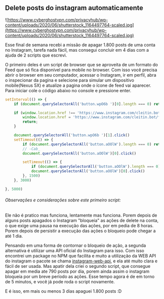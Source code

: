 ## Delete posts do instagram automaticamente

![https://www.cyberghostvpn.com/privacyhub/wp-content/uploads/2020/06/shutterstock_1164497764-scaled.jpg](https://www.cyberghostvpn.com/privacyhub/wp-content/uploads/2020/06/shutterstock_1164497764-scaled.jpg)

Esse final de semana recebi a missão de apagar 1.800 posts de uma conta no Instagram, tarefa nada fácil, mas consegui concluir em 4 dias com a ajuda de 2 scripts que escrevi. 

O primeiro deles é um script de browser que se aproveita de um formato do Feed que só fica disponível para mobile no browser. Com isso você precisa abrir o browser em seu computador, acessar o Instagram, ir em perfil, abra o inspecionar da pagina e selecione para simular um dispositivo mobile(Nexus 5X) e atualize a pagina onde o ícone de feed vai aparecer. Para iniciar cole o código abaixo no console e pressione enter.

```js
setInterval(() => {
    if (document.querySelectorAll('button.wpO6b ')[0].length === 0) return;

    if (window.location.href !== 'https://www.instagram.com/cleitin.bot/feed/') {
        window.location.href = 'https://www.instagram.com/cleitin.bot/feed/'
        return;
    }

    document.querySelectorAll('button.wpO6b ')[1].click()
    setTimeout(() => {
        if (document.querySelectorAll('button.aOOlW').length === 0) return;
        // -Cab_ 
        document.querySelectorAll('button.aOOlW')[0].click()

        setTimeout(() => {
            if (document.querySelectorAll('button.aOOlW').length === 0) return;
            document.querySelectorAll('button.aOOlW')[0].click()
        }, 1500)
    }, 3000)

}, 5000)
```

###### Observações e considerações sobre este primeiro script:
Ele não é pratico mas funciona, lentamente mas funciona. Porem depois de alguns posts apagados o Instagram "bloqueia" as ações de delete na conta, o que exige uma pausa na execução das ações, por em pedia de 8 horas. Porem depois de persistir a execução das ações o bloqueio pode chegar a até 1 dia. 

Pensando em uma forma de contornar o bloqueio de ação, a segunda alternativa é utilizar uma API oficial do Instagram para isso. Com isso encontrei um package no NPM que facilita e muito a utilização da WEB API do instagram o pacote se chama [instagram-web-api](https://www.npmjs.com/package/instagram-web-api), e ela até muito clara e fácil de ser usada. Mas apatir dela criei o segundo script, que consegue apagar em media ate 790 posts por dia, porem ainda assim o instagram bloqueia por um breve período as ações. Esse tempo agora é de em torno de 5 minutos, e você já pode roda o script novamente. 

E é isso, em mais ou menos 3 dias apaguei 1.800 posts :D

